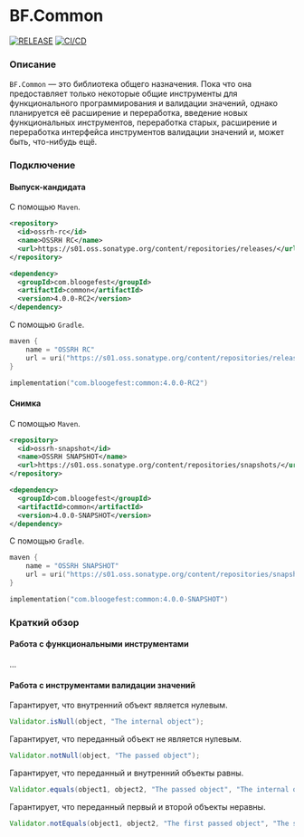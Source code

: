 # BF.Common

[![RELEASE](https://img.shields.io/github/v/release/Bloogefest/BF.Common?style=for-the-badge)](https://github.com/Bloogefest/BF.Common/releases/latest)
[![CI/CD](https://img.shields.io/github/actions/workflow/status/Bloogefest/BF.Common/master.yml?label=CI%2FCD&style=for-the-badge)](https://github.com/Bloogefest/BF.Common/actions/workflows/master.yml)

### Описание

`BF.Common` — это библиотека общего назначения. Пока что она предоставляет только некоторые общие инструменты для
функционального программирования и валидации значений, однако планируется её расширение и переработка, введение новых
функциональных инструментов, переработка старых, расширение и переработка интерфейса инструментов валидации значений и,
может быть, что-нибудь ещё.

### Подключение

#### Выпуск-кандидата

С помощью `Maven`.

```xml
<repository>
  <id>ossrh-rc</id>
  <name>OSSRH RC</name>
  <url>https://s01.oss.sonatype.org/content/repositories/releases/</url>
</repository>
```

```xml
<dependency>
  <groupId>com.bloogefest</groupId>
  <artifactId>common</artifactId>
  <version>4.0.0-RC2</version>
</dependency>
```

С помощью `Gradle`.

```kotlin
maven {
    name = "OSSRH RC"
    url = uri("https://s01.oss.sonatype.org/content/repositories/releases/")
}
```

```kotlin
implementation("com.bloogefest:common:4.0.0-RC2")
```

#### Снимка

С помощью `Maven`.

```xml
<repository>
  <id>ossrh-snapshot</id>
  <name>OSSRH SNAPSHOT</name>
  <url>https://s01.oss.sonatype.org/content/repositories/snapshots/</url>
</repository>
```

```xml
<dependency>
  <groupId>com.bloogefest</groupId>
  <artifactId>common</artifactId>
  <version>4.0.0-SNAPSHOT</version>
</dependency>
```

C помощью `Gradle`.

```kotlin
maven {
    name = "OSSRH SNAPSHOT"
    url = uri("https://s01.oss.sonatype.org/content/repositories/snapshots/")
}
```

```kotlin
implementation("com.bloogefest:common:4.0.0-SNAPSHOT")
```

### Краткий обзор

#### Работа с функциональными инструментами

...

#### Работа с инструментами валидации значений

Гарантирует, что внутренний объект является нулевым.

```java
Validator.isNull(object, "The internal object");
```

Гарантирует, что переданный объект не является нулевым.

```java
Validator.notNull(object, "The passed object");
```

Гарантирует, что переданный и внутренний объекты равны.

```java
Validator.equals(object1, object2, "The passed object", "The internal object");
```

Гарантирует, что переданный первый и второй объекты неравны.

```java
Validator.notEquals(object1, object2, "The first passed object", "The second passed object");
```